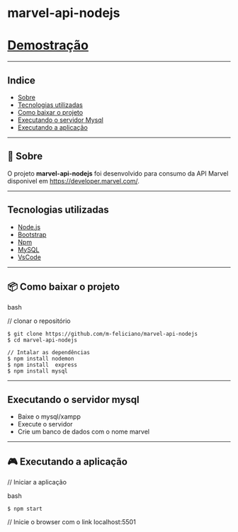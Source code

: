 # marvel-api-nodejs 

<h1>
    <a href="http://minhaprimeiraapi.webhop.me"> Demostração</a>
</h1>

---

## Indice

- [Sobre](#-Sobre)
- [Tecnologias utilizadas](#-Tecnologias-utilizadas)
- [Como baixar o projeto](#-Como-baixar-o-projeto)
- [Executando o servidor Mysql](#-Executando-o-servidor-mysql)
- [Executando a aplicação](#-Executando-a-aplicação)

---

## 📝 Sobre

O projeto **marvel-api-nodejs** foi desenvolvido para consumo da API Marvel disponivel em https://developer.marvel.com/. 

---

## Tecnologias utilizadas

-   [Node.js](https://nodejs.org/en/)
-   [Bootstrap](https://getbootstrap.com/)
-   [Npm](https://www.npmjs.com/)
-   [MySQL](https://www.mysql.com/)
-   [VsCode](https://code.visualstudio.com/)

---

## 📦 Como baixar o projeto

bash

// clonar o repositório

    
    $ git clone https://github.com/m-feliciano/marvel-api-nodejs
    $ cd marvel-api-nodejs

    // Intalar as dependências
    $ npm install nodemon
    $ npm install  express
    $ npm install mysql


---

## Executando o servidor mysql 

- Baixe o mysql/xampp
- Execute o servidor 
- Crie um banco de dados com o nome marvel

---

## 🎮 Executando a aplicação

// Iniciar a aplicação


bash
    
    
    $ npm start


// Inicie o browser com o link localhost:5501
